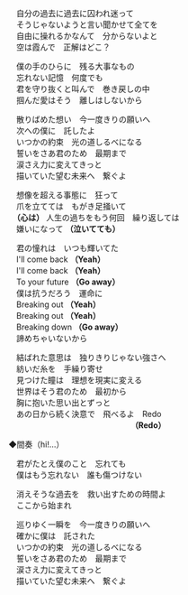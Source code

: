 　自分の過去に過去に囚われ迷って  
　そうじゃないようと言い聞かせて全てを  
　自由に操れるかなんて　分からないよと  
　空は霞んで　正解はどこ？

　僕の手のひらに　残る大事なもの  
　忘れない記憶　何度でも  
　君を守り抜くと叫んで　巻き戻しの中  
　掴んだ愛はそう　離しはしないから

　散りばめた想い　今一度きりの願いへ  
　次への僕に　託したよ  
　いつかの約束　光の道しるべになる  
　誓いをさあ君のため　最期まで  
　涙さえ力に変えてきっと  
　描いていた望む未来へ　繋ぐよ

　想像を超える事態に　狂って  
　爪を立てては　もがき足掻いて  
　**（心は）** 人生の過ちをもう何回　繰り返しては  
　嫌いになって **（泣いてても）**

　君の憧れは　いつも輝いてた  
　I'll come back **（Yeah）**  
　I'll come back **（Yeah）**  
　To your future **（Go away）**  
　僕は抗うだろう　運命に  
　Breaking out **（Yeah）**  
　Breaking out **（Yeah）**  
　Breaking down **（Go away）**  
　諦めちゃいないから

　結ばれた意思は　独りきりじゃない強さへ  
　紡いだ糸を　手繰り寄せ  
　見つけた瞳は　理想を現実に変える  
　世界はそう君のため　最初から  
　胸に抱いた思い出とずっと  
　あの日から続く決意で　飛べるよ　Redo  
　　　　　　　　　　　　　　　　**（Redo）**

◆間奏（hi!…）

　君がたとえ僕のこと　忘れても  
　僕はもう忘れない　誰も傷つけない

　消えそうな過去を　救い出すための時間よ  
　ここから始まれ

　巡りゆく一瞬を　今一度きりの願いへ  
　確かに僕は　託された  
　いつかの約束　光の道しるべになる  
　誓いをさあ君のため　最期まで  
　涙さえ力に変えてきっと  
　描いていた望む未来へ　繋ぐよ

